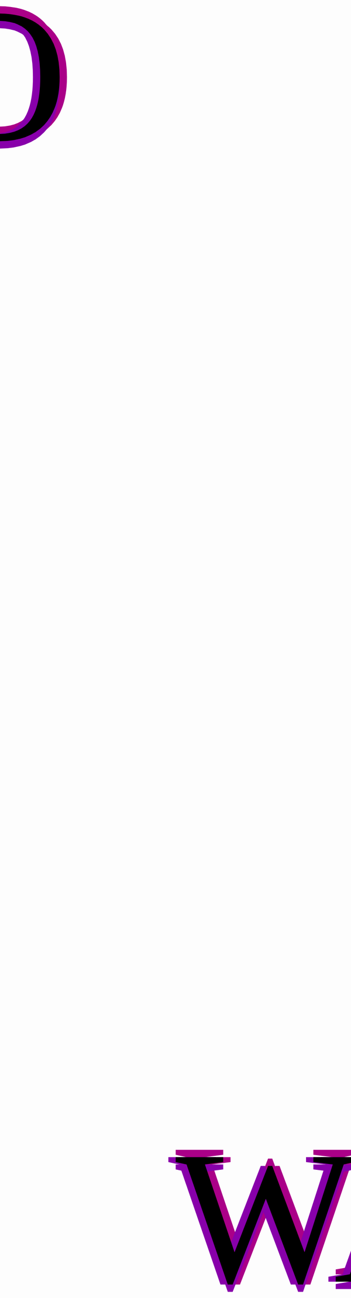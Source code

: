 <style>
@import url('https://fonts.googleapis.com/css2?family=Roboto+Slab:wght@900&family=Rokkitt:wght@900&display=swap');
.text1 {
  position: absolute;
  top: 3vh;
  left: calc(50% - 50vh);
}
.text2 {
  position: absolute;
  bottom: 4vh;
  left: 50%;
}
.retro {
  font-family: "Roboto Slab";
  font-size: 13vh;
  display: block;
  color: #000;
  text-shadow: -0.5vh 0 #8800aa, 0 0.5vh #8800aa, 0.5vh 0 #aa0088, 0 -0.5vh #aa0088;
}
</style>

<div class="text1">
  <span class="retro">RETRO</span>
</div>
<div class="text2">
  <span class="retro">WAVE</span>
</div>

<script type="module">
import * as THREE from "https://cdn.jsdelivr.net/npm/three@0.123.0/build/three.module.js";
import { OrbitControls } from "https://cdn.jsdelivr.net/npm/three@0.123.0/examples/jsm/controls/OrbitControls.js";
import { TWEEN } from "https://cdn.jsdelivr.net/npm/three@0.123.0/examples/jsm/libs/tween.module.min.js";

let scene = new THREE.Scene();
let camera = new THREE.PerspectiveCamera(60, innerWidth / innerHeight, 1, 100);
camera.position.set(-5, 10, 20);
let renderer = new THREE.WebGLRenderer({antialias: true});
renderer.setSize(innerWidth, innerHeight);
document.querySelector("div.prose").appendChild(renderer.domElement);

const textureCube = generateCubeMap();

let controls = new OrbitControls(camera, renderer.domElement);
controls.enableZoom = false;
controls.enablePan = false;
controls.enableKeys = false;

let square = new THREE.GridHelper(20, 1, 0xaaaaff, 0xaaaff);
square.position.y = 0.01;
scene.add(square);

let grid = new THREE.GridHelper(20, 10, "magenta", "magenta");
console.log(grid.geometry.attributes.position.count);
let moveable = [];
for(let i = 0; i < grid.geometry.attributes.position.count / 4; i++){
  moveable.push(1, 1, 0, 0);
}
console.log(moveable.length)
grid.geometry.setAttribute("moveable", new THREE.Float32BufferAttribute(moveable, 1));
let uniforms = {
  time: {value: 0},
  speed: {value: 1},
  size: {value: 20}
}
grid.material.onBeforeCompile = shader => {
  shader.uniforms.time = uniforms.time;
  shader.uniforms.speed = uniforms.speed;
  shader.uniforms.size = uniforms.size;
  shader.vertexShader = `
    uniform float time;
    uniform float speed;
    uniform float size;
    attribute float moveable;
    ${shader.vertexShader}
  `.replace(
    `#include <begin_vertex>`,
    `#include <begin_vertex>
        
        if (floor(moveable + 0.1) > 0.5){
          float start = size * -0.5;
          float zPos = mod( (position.z - start) + (time * speed), size) + start;
          transformed.z = zPos;
        }
    `
  );
  console.log(shader.vertexShader)
}
scene.add(grid);

// palm
let base = new THREE.Object3D();

let baseSpline = new THREE.CatmullRomCurve3([
  new THREE.Vector2(),
  new THREE.Vector2(3, 0),
  new THREE.Vector2(2.5, -7),
  new THREE.Vector2(-4, -6),
  new THREE.Vector2(-4.8, 0)
], true, "catmullrom", 0.1);
let baseG = new THREE.ExtrudeBufferGeometry(new THREE.Shape(baseSpline.getPoints(50)), {depth: 0.2, bevelEnabled: true, bevelThickness: 0.8, bevelSize: 0.2});
let baseObject = new THREE.Mesh(baseG, new THREE.MeshBasicMaterial({color: "magenta", wireframe: false, envMap: textureCube}));
base.add(baseObject);
scene.add(base);
let phalanxes = [];
let f1 = createFinger(new THREE.Object3D(), 0.8, false);   // pinky
let f2 = createFinger(new THREE.Object3D(), 0.95, false);  // ring
let f3 = createFinger(new THREE.Object3D(), 1, false);     // middle
let f4 = createFinger(new THREE.Object3D(), 0.95, false);  // index
let f5Base = new THREE.Object3D();
let f5 = createFinger(new THREE.Object3D(), 0.75, true);  // thumb
f5Base.add(f5);
base.add(f1, f2, f3, f4, f5Base);

f1.position.set( -4, 0.2, 0);
f2.position.set( -2, 0.2, 0);
f3.position.set(  0, 0.2, 0);
f4.position.set(  2, 0.2, 0);
f5Base.position.set(  3, -3, 0);
f5Base.rotation.set( 0, 0, THREE.MathUtils.degToRad(-60));
f5Base.updateMatrixWorld();

let g = createPhalanxGeom(1, 3);
let m = new THREE.MeshBasicMaterial({color: "aqua", wireframe: false, envMap: textureCube});
let o = new THREE.InstancedMesh(g, m, phalanxes.length);
phalanxes.forEach( (ph, i) => {
  ph.updateMatrixWorld();
  o.setMatrixAt(i, ph.matrixWorld);
})
scene.add(o);

window.addEventListener( 'resize', onWindowResize, false );

let t = new TWEEN.Tween({value: Math.PI * 0.075})
  .to({value: Math.PI * 0.45}, 4000)
  .easing(TWEEN.Easing.Quadratic.InOut)
  .repeat(Infinity)
  .yoyo(true)
  .onUpdate(val => {
    phalanxes.forEach((ph, i) => {
      ph.rotation.x = val.value;
      ph.updateMatrixWorld();
      o.setMatrixAt(i, ph.matrixWorld)
    });
    o.instanceMatrix.needsUpdate = true;
  });
t.start();

let clock = new THREE.Clock();

renderer.setAnimationLoop(() => {
  let t = clock.getElapsedTime();
  TWEEN.update();
  uniforms.time.value = t;
  base.rotation.x = (Math.sin(t * 0.125) * 0.5 + 0.5) * -Math.PI * 0.5;
  base.rotation.y = -t * 0.125;
  renderer.render(scene, camera);
});

function onWindowResize() {

  camera.aspect = innerWidth / innerHeight;
  camera.updateProjectionMatrix();

  renderer.setSize( innerWidth, innerHeight );

}

function createFinger(phalanx, scale, isThumb){
  phalanxes.push(phalanx);
  let current = phalanx;
  for(let i = 0; i < (isThumb ? 1 : 2); i++){
    let p = new THREE.Object3D();
    p.position.y = 3;
    p.scale.setScalar(0.85);
    current.add(p);
    phalanxes.push(p);
    current = p;
  }
  phalanx.scale.setScalar(scale);
  return phalanx;
}

function createPhalanxGeom(R, L){
  
  let r = R * 0.85;
  let R1 = R - r;
  let a = Math.asin(R1 / L);

  let path = new THREE.Path();
  path.absarc(0, 0, R, Math.PI * 1.5, a);
  path.absarc(0, L, r, a, Math.PI * 0.5);
  
  let pts = path.getPoints(5);
  
  let g = new THREE.LatheBufferGeometry(pts);
  
  return g;
}

function generateCubeMap(){
	
  
  let images = [];
  
  let c = document.createElement("canvas");
  c.width = 4;
  c.height = c.width;
  let ctx = c.getContext("2d");
  for(let i= 0; i < 6;i++){
  	ctx.fillStyle = "#fff";
    ctx.fillRect(0, 0, c.width, c.height);

    for(let j = 0; j < (c.width * c.height) / 2; j++){
      ctx.fillStyle = Math.random() < 0.5 ? "#f0f" : "#40f";
      ctx.fillRect(
        Math.floor(Math.random() * c.width),
        Math.floor(Math.random() * c.height),
        2,
        1
      );
    }
    
    images.push(c.toDataURL());
    
  }
  
  let cm = new THREE.CubeTextureLoader().load(images);
  
  console.log(cm);
  
  return cm;
}
</script>